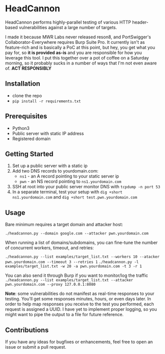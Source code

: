 # HeadCannon

HeadCannon performs highly-parallel testing of various HTTP header-based vulnerabilities against a large number of targets. 

I made it because MWR Labs never released reson8, and PortSwigger's Collaborator-Everywhere requires Burp Suite Pro. It currently isn't as feature-rich and is basically a PoC at this point, but hey, you get what you pay for, so **it is provided as-is** and you are responsible for how you leverage this tool. I put this together over a pot of coffee on a Saturday morning, so it probably sucks in a number of ways that I'm not even aware of. **ACT RESPONSIBLY**

## Installation

* clone the repo
* `pip install -r requirements.txt`

## Prerequisites

* Python3
* Public server with static IP address
* Registered domain

## Getting Started

1. Set up a public server with a static ip
2. Add two DNS records to yourdomain.com:
    * `ns1` - an A record pointing to your static server ip
    * `pwn` - an NS record pointing to `ns1.yourdomain.com`
3. SSH at root into your public server monitor DNS with `tcpdump -n port 53`
4. In a separate terminal, test your setup with `dig +short ns1.yourdomain.com` and `dig +short test.pwn.yourdomain.com`

## Usage

Bare minimum requires a target domain and attacker host:

`./headcannon.py --domain google.com --attacker pwn.yourdomain.com`

When running a list of domains/subdomains, you can fine-tune the number of concurrent workers, timeout, and retries:

`./headcannon.py --list examples/target_list.txt --workers 10 --atacker pwn.yourdomain.com --timeout 3 --retries 1`
`./headcannon.py -l examples/target_list.txt -w 20 -a pwn.yourdomain.com -t 3 -r 1`

You can also send it through Burp if you want to monitor/log the traffic
`./headcannon.py --list examples/target_list.txt --attacker pwn.yourdomain.com --proxy 127.0.0.1:8080`

**Note**: some vulnerabilities do not manifest as real-time responses to your testing. You'll get some responses minutes, hours, or even days later. In order to help map responses you receive to the test you performed, each request is assigned a UUID. I have yet to implement proper logging, so you might want to pipe the output to a file for future reference.


## Contributions

If you have any ideas for bugfixes or enhancements, feel free to open an issue or submit a pull request.

